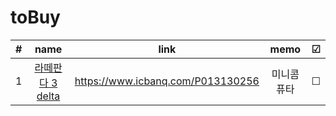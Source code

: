 # toBuy

<!-- &#9744; == empty box | &#9745; == checked box -->

|#|name|link|memo|&#9745;|
|:-:|:-:|:-:|:-:|:-:|
|1|[라떼판다 3 delta](https://www.icbanq.com/P013130256)|https://www.icbanq.com/P013130256|미니콤퓨타|&#9744;|

